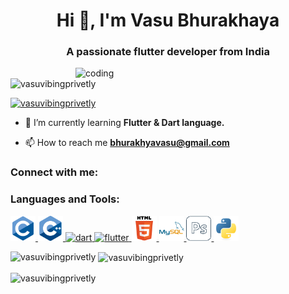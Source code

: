 <h1 align="center">Hi 👋, I'm Vasu Bhurakhaya</h1>
<h3 align="center">A passionate flutter developer from India</h3>

<img align="right" alt="coding" width="400" src="https://www.google.com/url?sa=i&url=https%3A%2F%2Fgithub.com%2Ffirgia&psig=AOvVaw081DmZttjHLUnLborCZ1WV&ust=1707928421406000&source=images&cd=vfe&opi=89978449&ved=0CBIQjRxqFwoTCPDUsaffqIQDFQAAAAAdAAAAABA1">

<p align="left"> <img src="https://komarev.com/ghpvc/?username=vasuvibingprivetly&label=Profile%20views&color=0e75b6&style=flat" alt="vasuvibingprivetly" /> </p>

<p align="left"> <a href="https://github.com/ryo-ma/github-profile-trophy"><img src="https://github-profile-trophy.vercel.app/?username=vasuvibingprivetly" alt="vasuvibingprivetly" /></a> </p>

- 🌱 I’m currently learning **Flutter & Dart language.**

- 📫 How to reach me **bhurakhyavasu@gmail.com**

<h3 align="left">Connect with me:</h3>
<p align="left">
</p>

<h3 align="left">Languages and Tools:</h3>
<p align="left"> <a href="https://www.cprogramming.com/" target="_blank" rel="noreferrer"> <img src="https://raw.githubusercontent.com/devicons/devicon/master/icons/c/c-original.svg" alt="c" width="40" height="40"/> </a> <a href="https://www.w3schools.com/cpp/" target="_blank" rel="noreferrer"> <img src="https://raw.githubusercontent.com/devicons/devicon/master/icons/cplusplus/cplusplus-original.svg" alt="cplusplus" width="40" height="40"/> </a> <a href="https://dart.dev" target="_blank" rel="noreferrer"> <img src="https://www.vectorlogo.zone/logos/dartlang/dartlang-icon.svg" alt="dart" width="40" height="40"/> </a> <a href="https://flutter.dev" target="_blank" rel="noreferrer"> <img src="https://www.vectorlogo.zone/logos/flutterio/flutterio-icon.svg" alt="flutter" width="40" height="40"/> </a> <a href="https://www.w3.org/html/" target="_blank" rel="noreferrer"> <img src="https://raw.githubusercontent.com/devicons/devicon/master/icons/html5/html5-original-wordmark.svg" alt="html5" width="40" height="40"/> </a> <a href="https://www.mysql.com/" target="_blank" rel="noreferrer"> <img src="https://raw.githubusercontent.com/devicons/devicon/master/icons/mysql/mysql-original-wordmark.svg" alt="mysql" width="40" height="40"/> </a> <a href="https://www.photoshop.com/en" target="_blank" rel="noreferrer"> <img src="https://raw.githubusercontent.com/devicons/devicon/master/icons/photoshop/photoshop-line.svg" alt="photoshop" width="40" height="40"/> </a> <a href="https://www.python.org" target="_blank" rel="noreferrer"> <img src="https://raw.githubusercontent.com/devicons/devicon/master/icons/python/python-original.svg" alt="python" width="40" height="40"/> </a> </p>

<p><img align="left" src="https://github-readme-stats.vercel.app/api/top-langs?username=vasuvibingprivetly&show_icons=true&locale=en&layout=compact" alt="vasuvibingprivetly" /></p>

<p>&nbsp;<img align="center" src="https://github-readme-stats.vercel.app/api?username=vasuvibingprivetly&show_icons=true&locale=en" alt="vasuvibingprivetly" /></p>

<p><img align="center" src="https://github-readme-streak-stats.herokuapp.com/?user=vasuvibingprivetly&" alt="vasuvibingprivetly" /></p>
